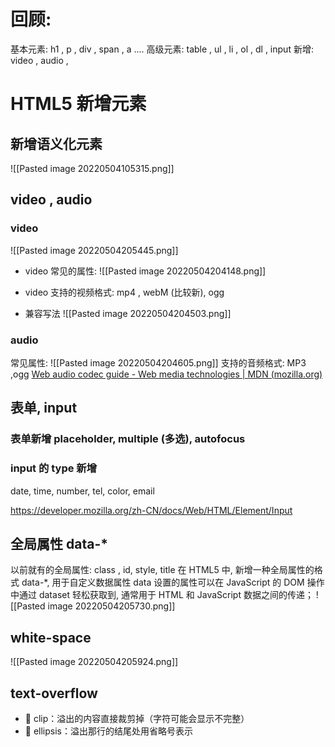 # 回顾: 
基本元素: h1 , p , div , span , a ....
高级元素:  table , ul , li , ol , dl , input
新增: video , audio ,

# HTML5 新增元素
## 新增语义化元素
![[Pasted image 20220504105315.png]]
## video , audio
### video
![[Pasted image 20220504205445.png]]
- video 常见的属性:
![[Pasted image 20220504204148.png]]

- video 支持的视频格式: mp4 , webM (比较新), ogg
- 兼容写法 ![[Pasted image 20220504204503.png]]

### audio
常见属性:
![[Pasted image 20220504204605.png]]
支持的音频格式: MP3 ,ogg
[Web audio codec guide - Web media technologies | MDN (mozilla.org)](https://developer.mozilla.org/en-US/docs/Web/Media/Formats/Audio_codecs)


## 表单, input 
### 表单新增 placeholder, multiple (多选),  autofocus
### input 的 type 新增
date, time, number, tel, color, email

https://developer.mozilla.org/zh-CN/docs/Web/HTML/Element/Input

## 全局属性 data-*
以前就有的全局属性: class , id,  style, title
在 HTML5 中, 新增一种全局属性的格式 data-*, 用于自定义数据属性
	 data 设置的属性可以在 JavaScript 的 DOM 操作中通过 dataset 轻松获取到, 通常用于 HTML 和 JavaScript 数据之间的传递；
![[Pasted image 20220504205730.png]]

## white-space
![[Pasted image 20220504205924.png]]

## text-overflow
-  clip：溢出的内容直接裁剪掉（字符可能会显示不完整）
-  ellipsis：溢出那行的结尾处用省略号表示